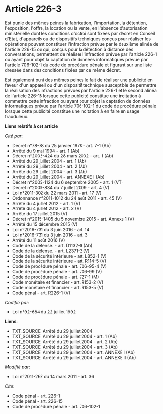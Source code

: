 # Article 226-3

Est punie des mêmes peines la fabrication, l'importation, la détention, l'exposition, l'offre, la location ou la vente, en
l'absence d'autorisation ministérielle dont les conditions d'octroi sont fixées par décret en Conseil d'Etat, d'appareils ou
de dispositifs techniques conçus pour réaliser les opérations pouvant constituer l'infraction prévue par le deuxième alinéa
de l'article 226-15 ou qui, conçus pour la détection à distance des conversations, permettent de réaliser l'infraction prévue
par l'article 226-1 ou ayant pour objet la captation de données informatiques prévue par l'article 706-102-1 du code de
procédure pénale et figurant sur une liste dressée dans des conditions fixées par ce même décret. 

Est également puni des mêmes peines le fait de réaliser une publicité en faveur d'un appareil ou d'un dispositif technique
susceptible de permettre la réalisation des infractions prévues par l'article 226-1 et le second alinéa de l'article 226-15
lorsque cette publicité constitue une incitation à commettre cette infraction ou ayant pour objet la captation de données
informatiques prévue par l'article 706-102-1 du code de procédure pénale lorsque cette publicité constitue une incitation à
en faire un usage frauduleux.

**Liens relatifs à cet article**

_Cité par_:

  - Décret n°78-78 du 25 janvier 1978 - art. 7-1 (Ab)
  - Arrêté du 9 mai 1994 - art. 1 (Ab)
  - Décret n°2002-424 du 28 mars 2002 - art. 1 (Ab)
  - Arrêté du 29 juillet 2004 - art. 1 (Ab)
  - Arrêté du 29 juillet 2004 - art. 2 (Ab)
  - Arrêté du 29 juillet 2004 - art. 3 (Ab)
  - Arrêté du 29 juillet 2004 - art. ANNEXE I (Ab)
  - Décret n°2005-1124 du 6 septembre 2005 - art. 1 (VT)
  - Décret n°2009-834 du 7 juillet 2009 - art. 4 (V)
  - Loi n°2011-302 du 22 mars 2011 - art. 17 (V)
  - Ordonnance n°2011-1012 du 24 août 2011 - art. 45 (V)
  - Arrêté du 4 juillet 2012 - art. 1 (V)
  - Arrêté du 4 juillet 2012 - art. 2 (V)
  - Arrêté du 17 juillet 2015 (V)
  - Décret n°2015-1405 du 5 novembre 2015 - art. Annexe 1 (V)
  - Arrêté du 15 décembre 2015 (V)
  - Loi n°2016-731 du 3 juin 2016 - art. 14
  - Loi n°2016-731 du 3 juin 2016 - art. 3
  - Arrêté du 11 août 2016 (V)
  - Code de la défense. - art. D1132-9 (Ab)
  - Code de la défense. - art. L2371-2 (V)
  - Code de la sécurité intérieure - art. L852-1 (V)
  - Code de la sécurité intérieure - art. R114-5 (V)
  - Code de procédure pénale - art. 706-95-4 (V)
  - Code de procédure pénale - art. 706-99 (V)
  - Code de procédure pénale - art. 727-1 (M)
  - Code monétaire et financier - art. R153-2 (V)
  - Code monétaire et financier - art. R153-5 (V)
  - Code pénal - art. R226-1 (V)

_Codifié par_:

  - Loi n°92-684 du 22 juillet 1992

**Liens**:

  - TXT_SOURCE: Arrêté du 29 juillet 2004
  - TXT_SOURCE: Arrêté du 29 juillet 2004 - art. 1 (Ab)
  - TXT_SOURCE: Arrêté du 29 juillet 2004 - art. 2 (Ab)
  - TXT_SOURCE: Arrêté du 29 juillet 2004 - art. 3 (Ab)
  - TXT_SOURCE: Arrêté du 29 juillet 2004 - art. ANNEXE I (Ab)
  - TXT_SOURCE: Arrêté du 29 juillet 2004 - art. ANNEXE II (Ab)

_Modifié par_:

  - Loi n°2011-267 du 14 mars 2011 - art. 36

_Cite_:

  - Code pénal - art. 226-1
  - Code pénal - art. 226-15
  - Code de procédure pénale - art. 706-102-1
